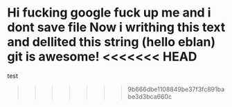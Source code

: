 Hi fucking google fuck up me
and i dont save file
Now i writhing this text 
and dellited this string (hello eblan)
git is awesome!
<<<<<<< HEAD
=======

test
>>>>>>> 9b666dbe1108849be37f3fc891babe3d3bca660c
